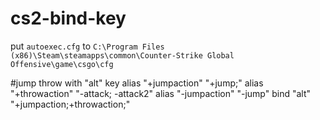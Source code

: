 # cs2-bind-key
put `autoexec.cfg` to `C:\Program Files (x86)\Steam\steamapps\common\Counter-Strike Global Offensive\game\csgo\cfg`


#jump throw with "alt" key
alias "+jumpaction" "+jump;"
alias "+throwaction" "-attack; -attack2"
alias "-jumpaction" "-jump"
bind "alt" "+jumpaction;+throwaction;"
